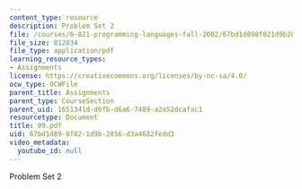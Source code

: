 ```yaml
---
content_type: resource
description: Problem Set 2
file: /courses/6-821-programming-languages-fall-2002/67bd1d898f021d9b2856d3a4682fedd3_09.pdf
file_size: 812034
file_type: application/pdf
learning_resource_types:
- Assignments
license: https://creativecommons.org/licenses/by-nc-sa/4.0/
ocw_type: OCWFile
parent_title: Assignments
parent_type: CourseSection
parent_uid: 1651341d-d0fb-d6a6-7489-a2a52dcafac1
resourcetype: Document
title: 09.pdf
uid: 67bd1d89-8f02-1d9b-2856-d3a4682fedd3
video_metadata:
  youtube_id: null
---
```

Problem Set 2